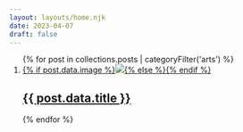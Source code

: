 ```yaml
---
layout: layouts/home.njk
date: 2023-04-07
draft: false
---
```


<ol reversed class="postlist grid grid-cols-1 md:grid-cols-2 grid-rows-2 gap-4 grid-flow-row" style="counter-reset: start-from {{ (postslistCounter or postslist.length) + 1 }}">{% for post in collections.posts | categoryFilter('arts') %}<li class="postlist-item{% if post.url == url %} postlist-item-active{% endif %} relative">
		<a href="{{ post.url }}" class="inline-block w-full h-full">{% if post.data.image %}<img src="{{ post.data.image }}" class="object-cover h-full w-full aspect-square" loading="lazy" />{% else %}{% endif %}
		<h2 class="absolute bottom-0 h-24 inset-x-0 backdrop-blur-xl p-2 text-center text-white flex flex-column items-center">
		<span class="inline-block text-center w-full">
			{{ post.data.title }}
		<span>
		</h2>
		</a>
	</li>
{% endfor %}
</ol>